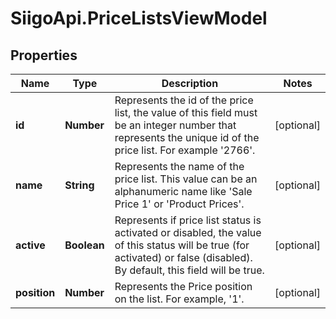 # SiigoApi.PriceListsViewModel

## Properties

Name | Type | Description | Notes
------------ | ------------- | ------------- | -------------
**id** | **Number** | Represents the id of the price list, the value of this field must be an integer  number that represents the unique id of the price list. For example &#39;2766&#39;. | [optional] 
**name** | **String** | Represents the name of the price list. This value can be an alphanumeric name  like &#39;Sale Price 1&#39; or &#39;Product Prices&#39;. | [optional] 
**active** | **Boolean** | Represents if price list status is activated or disabled,   the value of this status will be true (for activated) or false (disabled).  By default, this field will be true. | [optional] 
**position** | **Number** | Represents the Price position on the list.  For example, &#39;1&#39;. | [optional] 


